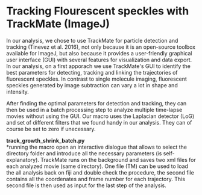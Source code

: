# Tracking Flourescent speckles with TrackMate (ImageJ)

In our analysis, we chose to use TrackMate for particle detection and tracking (Tinevez et al. 2016), not only because it is an open-source toolbox available for ImageJ, but also because it provides a user-friendly graphical user interface (GUI) with several features for visualization and data export. In our analysis, on a first apporach we use TrackMate's GUI to identify the best parameters for detecting, tracking and linking the trajectories of fluorescent speckles. In contrast to single molecule imaging, fluorescent speckles generated by image subtraction can vary a lot in shape and intensity. 

After finding the optimal parameters for detection and tracking, they can then be used in a batch processing step to analyze multiple time-lapse movies without using the GUI. Our macro uses the Laplacian detector (LoG) and set of different filters that we found handy in our analysis. They can of course be set to zero if unecessary.

**track_growth_shrink_batch.py** <br>
*running the macro open an interactive dialogue that allows to select the directory folder and introduce all the necessary parameters (is self-explanatory). TrackMate runs on the background and saves two xml files for each analyzed movie (same directory). One file (TM) can be used to load the all analysis back on fiji and double check the procedure, the second file contains all the coordenates and frame number for each trajectory. This second file is then used as input for the last step of the analysis.
